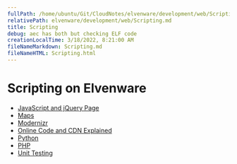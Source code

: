 ```yaml
---
fullPath: /home/ubuntu/Git/CloudNotes/elvenware/development/web/Scripting.md
relativePath: elvenware/development/web/Scripting.md
title: Scripting
debug: aec has both but checking ELF code
creationLocalTime: 3/18/2022, 8:21:00 AM
fileNameMarkdown: Scripting.md
fileNameHTML: Scripting.html
---
```


<!-- toc -->
<!-- tocstop -->

Scripting on Elvenware
======================

-	[JavaScript and jQuery Page](/charlie/development/web/JavaScript/index.html)
-	[Maps](/charlie/development/web/MapWeb/index.html)
-	[Modernizr](/charlie/development/web/Modernizr/index.html)
-	[Online Code and CDN Explained](/web-guide/CdnExplained.html)
-	[Python](/charlie/development/web/Python/index.html)
-	[PHP](/charlie/development/web/Php)
-	[Unit Testing](/charlie/development/web/UnitTests)

